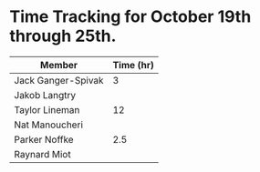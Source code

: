 
# Time Tracking for October 19th through 25th.

| Member             | Time (hr) |
|--------------------|-----------|
| Jack Ganger-Spivak | 3        |
| Jakob Langtry      |          |
| Taylor Lineman     | 12       | 
| Nat Manoucheri     |          |
| Parker Noffke      | 2.5      |
| Raynard Miot       |          |

